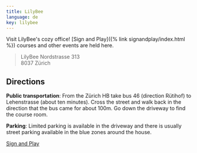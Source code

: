 ```yaml
---
title: LilyBee
language: de
key: lilybee
---
```


Visit LilyBee's cozy office! [Sign and Play]({% link signandplay/index.html %}) courses and other events are held here.

> LilyBee
> Nordstrasse 313<br/>
> 8037 Zürich

## Directions

**Public transportation**: From the Zürich HB take bus 46 (direction Rütihof) to Lehenstrasse (about ten minutes). Cross the street and walk back in the direction that the bus came for about 100m. Go down the driveway to find the course room.

**Parking**: Limited parking is available in the driveway and there is usually street parking available in the blue zones around the house.

<a href="{% link signandplay/index.html %}" role="button" class="btn btn-primary mb-1">Sign and Play</a>
